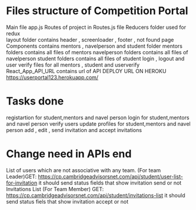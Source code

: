 # Files structure of Competition Portal

Main file app.js
Routes of project in Routes.js file
Reducers folder used for redux   
layout folder contains header , screenloader , footer , not found page
Components contains mentors , navelperson and student folder 
mentors folders contains all files of mentors
navelperson folders contains all files of navelperson
student folders contains all files of student
login , logout and user verify files for all mentors , student and userverify  
React_App_API_URL contains url of API
DEPLOY URL ON HEROKU https://userportal123.herokuapp.com/

# Tasks done

registartion for student,mentors and navel person
login for student,mentors and navel person 
verify users
update profiles for student,mentors and navel person
add , edit , send invitation and accept invitations


# Change need in APIs end

List of users which are not associative with any team. (For team Leader)GET: https://cp.cambridgeadvisorsnet.com/api/student/user-list-for-invitation it should send status fields that show invitation send or not
Invitations List (For Team Member)  GET: https://cp.cambridgeadvisorsnet.com/api/student/invitations-list
it should send status fiels that show invitation accept or not





